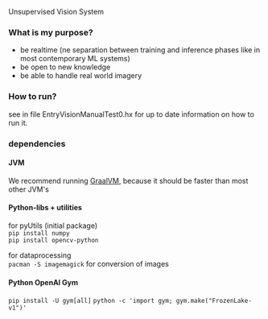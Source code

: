 Unsupervised Vision System

### What is my purpose?

 * be realtime (ne separation between training and inference phases like in most contemporary ML systems)
 * be open to new knowledge
 * be able to handle real world imagery

### How to run?

see in file EntryVisionManualTest0.hx for up to date information on how to run it.

### dependencies

#### JVM

We recommend running [GraalVM](https://www.graalvm.org/downloads/), because it should be faster than most other JVM's


#### Python-libs + utilities

for pyUtils (initial package) <br />
```pip install numpy``` <br />
```pip install opencv-python``` <br />

for dataprocessing <br />
```pacman -S imagemagick``` for conversion of images <br />

#### Python OpenAI Gym

```pip install -U gym[all]```
```python -c 'import gym; gym.make("FrozenLake-v1")'```


